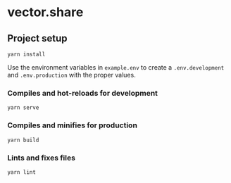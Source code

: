 # vector.share

## Project setup
```
yarn install
```
Use the environment variables in `example.env` to create a `.env.development` and `.env.production` with the proper values.

### Compiles and hot-reloads for development
```
yarn serve
```

### Compiles and minifies for production
```
yarn build
```

### Lints and fixes files
```
yarn lint
```